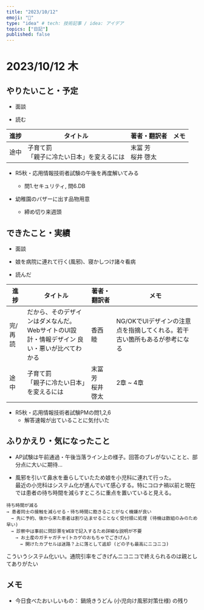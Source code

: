 ```yaml
---
title: "2023/10/12"
emoji: "💭"
type: "idea" # tech: 技術記事 / idea: アイデア
topics: ["日記"]
published: false
---
```


# 2023/10/12 木

## やりたいこと・予定

- 面談

- 読む

| 進捗 | タイトル | 著者・翻訳者 | メモ |
| ---- | ---- | ---- | ---- |
| 途中 | 子育て罰 <br>「親子に冷たい日本」を変えるには| 末冨 芳 <br>桜井 啓太  |  |

- R5秋・応用情報技術者試験の午後を再度解いてみる
    - 問1.セキュリティ, 問6.DB

- 幼稚園のバザーに出す品物用意
    - 締め切り来週頭

## できたこと・実績

- 面談

- 娘を病院に連れて行く(風邪)、寝かしつけ諸々看病

- 読んだ

| 進捗 | タイトル | 著者・翻訳者 | メモ |
| ---- | ---- | ---- | ---- |
| 完/再読 | だから、そのデザインはダメなんだ。 <br>WebサイトのUI設計・情報デザイン 良い・悪いが比べてわかる| 香西 睦  | NG/OKでUIデザインの注意点を指摘してくれる。若干古い箇所もあるが参考になる |
| 途中 | 子育て罰 <br>「親子に冷たい日本」を変えるには| 末冨 芳 <br>桜井 啓太  | 2章 ~ 4章 |

- R5秋・応用情報技術者試験PMの問1,2,6
    - 解答速報が出ていることに気付いた

## ふりかえり・気になったこと

- AP試験は午前通過・午後当落ライン上の様子。回答のブレがないことと、部分点に大いに期待…

- 風邪を引いて鼻水を垂らしていたため娘を小児科に連れて行った。<br>
最近の小児科はシステム化が進んでいて感心する。特にコロナ禍以前と現在では患者の待ち時間を減らすところに重点を置いていると見える。
```
待ち時間が減る
→ 患者同士の接触を減らせる・待ち時間に飽きることがなく機嫌が良い
　→ 先に予約、後から来た患者は割り込ませることなく受付順に処理 (待機は数組のみのため早い)
　→ 診察中は事前に問診票をWEBで記入するため詳細な説明が不要
　　→ お土産のガチャガチャ(トカゲのおもちゃでごきげん)
　　　→ 開けたカプセルは迷路？上に落として返却 (どの子も最高にニコニコ)
```
こういうシステム化いい。通院引率をごきげんニコニコで終えられるのは親としてありがたい

## メモ

- 今日食べたおいしいもの： 鍋焼きうどん (小児向け風邪対策仕様) の残り

